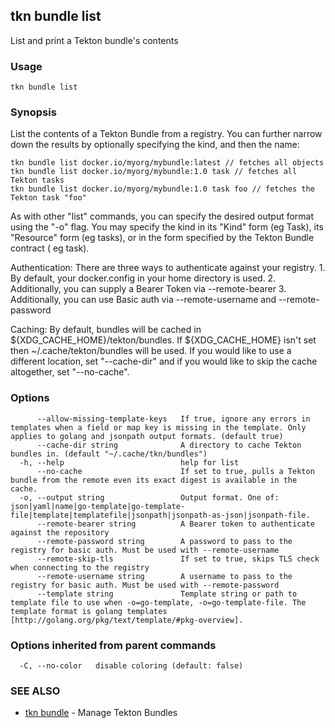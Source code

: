 ## tkn bundle list

List and print a Tekton bundle's contents

### Usage

```
tkn bundle list
```

### Synopsis

List the contents of a Tekton Bundle from a registry. You can further narrow down the results by 
optionally specifying the kind, and then the name:

	tkn bundle list docker.io/myorg/mybundle:latest // fetches all objects
	tkn bundle list docker.io/myorg/mybundle:1.0 task // fetches all Tekton tasks
	tkn bundle list docker.io/myorg/mybundle:1.0 task foo // fetches the Tekton task "foo"

As with other "list" commands, you can specify the desired output format using the "-o" flag. You may specify the kind
in its "Kind" form (eg Task), its "Resource" form (eg tasks), or in the form specified by the Tekton Bundle contract (
eg task).

Authentication:
	There are three ways to authenticate against your registry.
	1. By default, your docker.config in your home directory is used.
	2. Additionally, you can supply a Bearer Token via --remote-bearer
	3. Additionally, you can use Basic auth via --remote-username and --remote-password

Caching:
	By default, bundles will be cached in ${XDG_CACHE_HOME}/tekton/bundles. If ${XDG_CACHE_HOME} isn't set then
	~/.cache/tekton/bundles will be used. If you would like to use a different location, set "--cache-dir" and if
	you would like to skip the cache altogether, set "--no-cache".


### Options

```
      --allow-missing-template-keys   If true, ignore any errors in templates when a field or map key is missing in the template. Only applies to golang and jsonpath output formats. (default true)
      --cache-dir string              A directory to cache Tekton bundles in. (default "~/.cache/tkn/bundles")
  -h, --help                          help for list
      --no-cache                      If set to true, pulls a Tekton bundle from the remote even its exact digest is available in the cache.
  -o, --output string                 Output format. One of: json|yaml|name|go-template|go-template-file|template|templatefile|jsonpath|jsonpath-as-json|jsonpath-file.
      --remote-bearer string          A Bearer token to authenticate against the repository
      --remote-password string        A password to pass to the registry for basic auth. Must be used with --remote-username
      --remote-skip-tls               If set to true, skips TLS check when connecting to the registry
      --remote-username string        A username to pass to the registry for basic auth. Must be used with --remote-password
      --template string               Template string or path to template file to use when -o=go-template, -o=go-template-file. The template format is golang templates [http://golang.org/pkg/text/template/#pkg-overview].
```

### Options inherited from parent commands

```
  -C, --no-color   disable coloring (default: false)
```

### SEE ALSO

* [tkn bundle](tkn_bundle.md)	 - Manage Tekton Bundles

